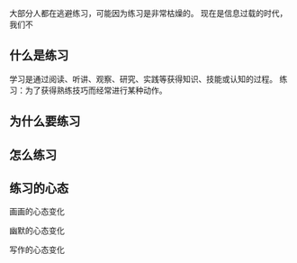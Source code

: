 大部分人都在逃避练习，可能因为练习是非常枯燥的。
现在是信息过载的时代，我们不

## 什么是练习
学习是通过阅读、听讲、观察、研究、实践等获得知识、技能或认知的过程。
练习：为了获得熟练技巧而经常进行某种动作。

## 为什么要练习
## 怎么练习
## 练习的心态
画画的心态变化

幽默的心态变化

写作的心态变化
